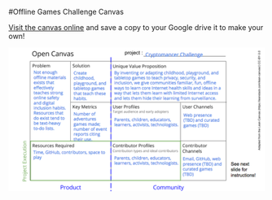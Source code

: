 #Offline Games Challenge Canvas

[Visit the canvas online](https://docs.google.com/presentation/d/1250p0Q4UbUGGUSwCg4Ywio_Nw2s02Qc5_nZJdCemeQk/edit#slide=id.p) and save a copy to your Google drive it to make your own!

![An open canvas graphic organizer sharing the details of this project](images/offline-games-canvas.png)